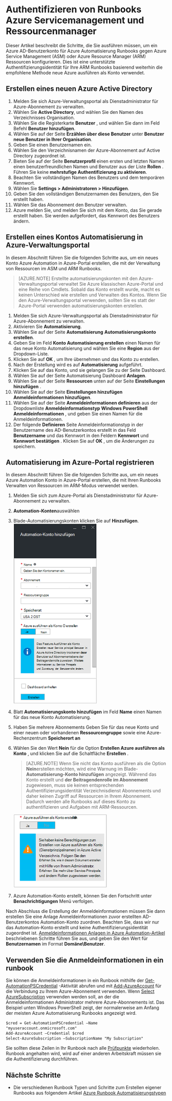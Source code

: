<properties
   pageTitle="Azure AD-Benutzerkonto konfigurieren | Microsoft Azure"
   description="Dieser Artikel beschreibt das Konfigurieren von Azure AD-Benutzer Anmeldeinformationen für Runbooks in Azure Automation ARM und ASM authentifizieren."
   services="automation"
   documentationCenter=""
   authors="MGoedtel"
   manager="jwhit"
   editor="tysonn"
   keywords="Azure active Directory Benutzer Azure Service Management, Azure Ad-Benutzerkonto" />
<tags
   ms.service="automation"
   ms.devlang="na"
   ms.topic="get-started-article"
   ms.tgt_pltfrm="na"
   ms.workload="infrastructure-services"
   ms.date="09/12/2016"
   ms.author="magoedte" />

# <a name="authenticate-runbooks-with-azure-service-management-and-resource-manager"></a>Authentifizieren von Runbooks Azure Servicemanagement und Ressourcenmanager

Dieser Artikel beschreibt die Schritte, die Sie ausführen müssen, um ein Azure AD-Benutzerkonto für Azure Automatisierung Runbooks gegen Azure Service Management (ASM) oder Azure Resource Manager (ARM) Ressourcen konfigurieren.  Dies ist eine unterstützte Authentifizierungsidentität für Ihre ARM Runbooks basierend weiterhin die empfohlene Methode neue Azure ausführen als Konto verwendet.       

## <a name="create-a-new-azure-active-directory-user"></a>Erstellen eines neuen Azure Active Directory

1. Melden Sie sich Azure-Verwaltungsportal als Dienstadministrator für Azure-Abonnement zu verwalten.
2. Wählen Sie **Active Directory**, und wählen Sie den Namen des Verzeichnisses Organisation.
3. Wählen Sie die Registerkarte **Benutzer** , und wählen Sie dann im Feld Befehl **Benutzer hinzufügen**.
4. Wählen Sie auf der Seite **Erzählen über diese Benutzer** unter **Benutzer** **neue Benutzer in Ihrer Organisation**.
5. Geben Sie einen Benutzernamen ein.  
6. Wählen Sie den Verzeichnisnamen der Azure-Abonnement auf Active Directory zugeordnet ist.
7. Bieten Sie auf der Seite **Benutzerprofil** einen ersten und letzten Namen einen benutzerfreundlichen Namen und Benutzer aus der Liste **Rollen** .  Führen Sie keine **mehrstufige Authentifizierung zu aktivieren**.
8. Beachten Sie vollständigen Namen des Benutzers und dem temporären Kennwort.
9. Wählen Sie **Settings > Administratoren > Hinzufügen**.
10. Geben Sie den vollständigen Benutzernamen des Benutzers, den Sie erstellt haben.
11. Wählen Sie das Abonnement den Benutzer verwalten.
12. Azure melden Sie, und melden Sie sich mit dem Konto, das Sie gerade erstellt haben. Sie werden aufgefordert, das Kennwort des Benutzers ändern.


## <a name="create-an-automation-account-in-azure-classic-portal"></a>Erstellen eines Kontos Automatisierung in Azure-Verwaltungsportal
In diesem Abschnitt führen Sie die folgenden Schritte aus, um ein neues Konto Azure Automation in Azure-Portal erstellen, die mit der Verwaltung von Ressourcen im ASM und ARM Runbooks.  

>[AZURE.NOTE] Erstellte automatisierungskonten mit den Azure-Verwaltungsportal verwaltet Sie Azure klassischen Azure-Portal und eine Reihe von Cmdlets. Sobald das Konto erstellt wurde, macht es keinen Unterschied wie erstellen und Verwalten des Kontos. Wenn Sie den Azure-Verwaltungsportal verwenden, sollten Sie es statt der Azure-Portal verwenden automatisierungskonten erstellen.


1. Melden Sie sich Azure-Verwaltungsportal als Dienstadministrator für Azure-Abonnement zu verwalten.
2. Aktivieren Sie **Automatisierung**.
3. Wählen Sie auf der Seite **Automatisierung** **Automatisierungskonto erstellen**.
4. Geben Sie im Feld **Konto Automatisierung erstellen** einen Namen für das neue Konto Automatisierung und wählen Sie eine **Region** aus der Dropdown-Liste.  
5. Klicken Sie auf **OK** , um Ihre übernehmen und das Konto zu erstellen.
6. Nach der Erstellung wird es auf **Automatisierung** aufgeführt.
7. Klicken Sie auf das Konto, und sie gelangen Sie zu der Seite Dashboard.  
8. Wählen Sie auf der Seite Automatisierung Dashboard **Anlagen**.
9. Wählen Sie auf der Seite **Ressourcen** unten auf der Seite **Einstellungen hinzufügen** .
10. Wählen Sie auf der Seite **Einstellungen hinzufügen** **Anmeldeinformationen hinzufügen**.
11. Wählen Sie auf der Seite **Anmeldeinformationen definieren** aus der Dropdownliste **Anmeldeinformationstyp** **Windows PowerShell Anmeldeinformationen** , und geben Sie einen Namen für die Anmeldeinformationen.
12. Der folgende **Definieren** Seite Anmeldeinformationstyp in der Benutzername des AD-Benutzerkontos erstellt in das Feld **Benutzername** und das Kennwort in den Feldern **Kennwort** und **Kennwort bestätigen** . Klicken Sie auf **OK** , um die Änderungen zu speichern.

## <a name="create-an-automation-account-in-the-azure-portal"></a>Automatisierung im Azure-Portal registrieren

In diesem Abschnitt führen Sie die folgenden Schritte aus, um ein neues Azure Automation Konto in Azure-Portal erstellen, die mit Ihren Runbooks Verwalten von Ressourcen im ARM-Modus verwendet werden.  

1. Melden Sie sich zum Azure-Portal als Dienstadministrator für Azure-Abonnement zu verwalten.
2. **Automation-Konten**auswählen
3. Blade-Automatisierungskonten klicken Sie auf **Hinzufügen**.<br>![Automation-Konto hinzufügen](media/automation-sec-configure-azure-runas-account/add-automation-acct-properties.png)
2. Blatt **Automatisierungskonto hinzufügen** im Feld **Name** einen Namen für das neue Konto Automatisierung.
5. Haben Sie mehrere Abonnements Geben Sie für das neue Konto und einer neuen oder vorhandenen **Ressourcengruppe** sowie eine Azure-Rechenzentrum **Speicherort an**
3. Wählen Sie den Wert **Nein** für die Option **Erstellen Azure ausführen als Konto** , und klicken Sie auf die Schaltfläche **Erstellen** .  

    >[AZURE.NOTE] Wenn Sie nicht das Konto ausführen als die Option **Nein**erstellen möchten, wird eine Warnung im Blade- **Automatisierung-Konto hinzufügen** angezeigt.  Während das Konto erstellt und **der Beitragendenrolle im Abonnement** zugewiesen, muss sie keinen entsprechenden Authentifizierungsidentität Verzeichnisdienst Abonnements und daher keinen Zugriff auf Ressourcen in Ihrem Abonnement.  Dadurch werden alle Runbooks auf dieses Konto zu authentifizieren und Aufgaben mit ARM-Ressourcen.

    ![Automatisierung hinzufügen Konto Warnung](media/automation-sec-configure-azure-runas-account/add-automation-acct-properties-error.png)

4. Azure Automation-Konto erstellt, können Sie den Fortschritt unter **Benachrichtigungen** Menü verfolgen.

Nach Abschluss die Erstellung der Anmeldeinformationen müssen Sie dann erstellen Sie eine Anlage Anmeldeinformationen zuvor erstellten AD-Benutzerkontos Automation-Konto zuordnen.  Beachten Sie, dass wir nur das Automation-Konto erstellt und keine Authentifizierungsidentität zugeordnet ist.  [Anmeldeinformationen Anlagen in Azure Automation-Artikel](../automation/automation-credentials.md#creating-a-new-credential) beschriebenen Schritte führen Sie aus, und geben Sie den Wert für **Benutzernamen** im Format **Domäne\Benutzer**.

## <a name="use-the-credential-in-a-runbook"></a>Verwenden Sie die Anmeldeinformationen in ein runbook

Sie können die Anmeldeinformationen in ein Runbook mithilfe der [Get-AutomationPSCredential](http://msdn.microsoft.com/library/dn940015.aspx) -Aktivität abrufen und mit [Add-AzureAccount](http://msdn.microsoft.com/library/azure/dn722528.aspx) für die Verbindung zu Ihrem Azure-Abonnement verwenden. Wenn [Select AzureSubscription](http://msdn.microsoft.com/library/dn495203.aspx) verwenden werden soll, an der die Anmeldeinformationen Administrator mehrere Azure-Abonnements ist. Das Beispiel unten Windows PowerShell zeigt, der normalerweise am Anfang der meisten Azure Automatisierung Runbooks angezeigt wird.

    $cred = Get-AutomationPSCredential –Name "myuseraccount.onmicrosoft.com"
    Add-AzureAccount –Credential $cred
    Select-AzureSubscription –SubscriptionName "My Subscription"

Sie sollten diese Zeilen in Ihr Runbook nach alle [Prüfpunkte](http://technet.microsoft.com/library/dn469257.aspx#bk_Checkpoints) wiederholen. Runbook angehalten wird, wird auf einer anderen Arbeitskraft müssen sie die Authentifizierung durchführen.

## <a name="next-steps"></a>Nächste Schritte
* Die verschiedenen Runbook Typen und Schritte zum Erstellen eigener Runbooks aus folgendem Artikel [Azure Runbook Automatisierungstypen](../automation/automation-runbook-types.md)

